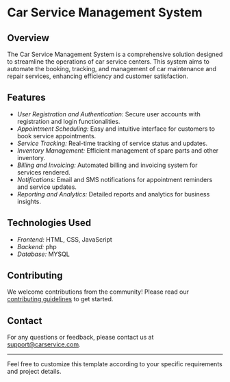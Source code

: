 # Car Service Management System

## Overview

The Car Service Management System is a comprehensive solution designed to streamline the operations of car service centers. This system aims to automate the booking, tracking, and management of car maintenance and repair services, enhancing efficiency and customer satisfaction.

## Features

- *User Registration and Authentication:* Secure user accounts with registration and login functionalities.
- *Appointment Scheduling:* Easy and intuitive interface for customers to book service appointments.
- *Service Tracking:* Real-time tracking of service status and updates.
- *Inventory Management:* Efficient management of spare parts and other inventory.
- *Billing and Invoicing:* Automated billing and invoicing system for services rendered.
- *Notifications:* Email and SMS notifications for appointment reminders and service updates.
- *Reporting and Analytics:* Detailed reports and analytics for business insights.

## Technologies Used

- *Frontend:* HTML, CSS, JavaScript
- *Backend:* php
- *Database:* MYSQL


## Contributing

We welcome contributions from the community! Please read our [contributing guidelines](CONTRIBUTING.md) to get started.


## Contact

For any questions or feedback, please contact us at support@carservice.com.

---

Feel free to customize this template according to your specific requirements and project details.
